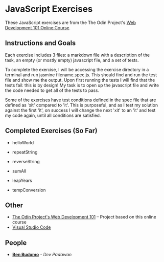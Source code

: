 # JavaScript Exercises

These JavaScript exercises are from the The Odin Project's [Web Development 101 Online Course](https://www.theodinproject.com/courses/web-development-101/lessons/fundamentals-part-4). 

## Instructions and Goals

Each exercise includes 3 files: a markdown file with a description of the task, an empty (or mostly empty) javascript file, and a set of tests. 

To complete the exercise, I will be accessing the exercise directory in a terminal and run jasmine filename.spec.js. This should find and run the test file and show me the output. Upon first running the tests I will find that the tests fail: this is by design! My task is to open up the javascript file and write the code needed to get all of the tests to pass. 

Some of the exercises have test conditions defined in the spec file that are defined as 'xit' compared to 'it'. This is purposeful, and as I test my solution against the first 'it', on success I will change the next 'xit' to an 'it' and test my code again, until all conditions are satisfied.

## Completed Exercises (So Far)

* helloWorld

* repeatString

* reverseString

* sumAll

* leapYears

* tempConversion

## Other

* [The Odin Project's Web Development 101](https://www.theodinproject.com/courses/web-development-101/lessons/html-css) – Project based on this online course
* [Visual Studio Code]( https://code.visualstudio.com/)

## People

* **[Ben Budomo](https://github.com/benbudomo)** - *Dev Padawan*
